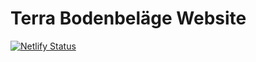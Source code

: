 # Terra Bodenbeläge Website

[![Netlify Status](https://api.netlify.com/api/v1/badges/cda8a4b1-1718-4f5a-9330-ab1ec4799382/deploy-status)](https://app.netlify.com/sites/terra-boden/deploys)
